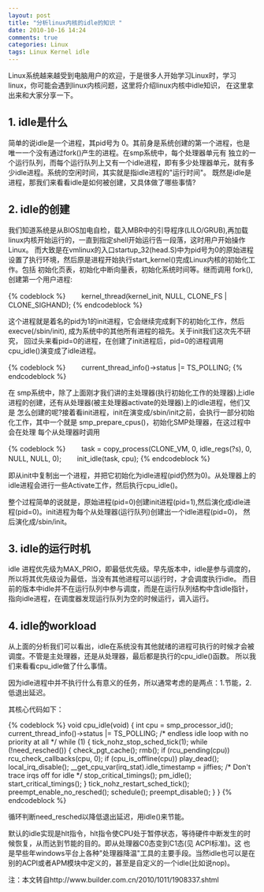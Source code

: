 ```yaml
---
layout: post
title: "分析linux内核的idle的知识 "
date: 2010-10-16 14:24
comments: true
categories: Linux
tags: Linux Kernel idle
---
```

<p>Linux系统越来越受到电脑用户的欢迎，于是很多人开始学习Linux时，学习linux，你可能会遇到linux内核问题，这里将介绍linux内核中idle知识，
在这里拿出来和大家分享一下。</p>

<h2>1. idle是什么</h2>
<p>简单的说idle是一个进程，其pid号为 0。其前身是系统创建的第一个进程，也是唯一一个没有通过fork()产生的进程。在smp系统中，每个处理器单元有
独立的一个运行队列，而每个运行队列上又有一个idle进程，即有多少处理器单元，就有多少idle进程。系统的空闲时间，其实就是指idle进程的"运行时间"。
既然是idle是进程，那我们来看看idle是如何被创建，又具体做了哪些事情?</p>

<!--more-->

<h2>2. idle的创建</h2>
<p>我们知道系统是从BIOS加电自检，载入MBR中的引导程序(LILO/GRUB),再加载linux内核开始运行的，一直到指定shell开始运行告一段落，这时用户开始操作Linux。
而大致是在vmlinux的入口startup_32(head.S)中为pid号为0的原始进程设置了执行环境，然后原是进程开始执行start_kernel()完成Linux内核的初始化工作。包括
初始化页表，初始化中断向量表，初始化系统时间等。继而调用 fork(),创建第一个用户进程:</p>
{% codeblock %}
　　kernel_thread(kernel_init, NULL, CLONE_FS | CLONE_SIGHAND);
{% endcodeblock %}

<p>这个进程就是着名的pid为1的init进程，它会继续完成剩下的初始化工作，然后execve(/sbin/init), 成为系统中的其他所有进程的祖先。关于init我们这次先不研究，
回过头来看pid=0的进程，在创建了init进程后，pid=0的进程调用 cpu_idle()演变成了idle进程。</p>
{% codeblock %}
　　current_thread_info()->status |= TS_POLLING;
{% endcodeblock %}

<p>在 smp系统中，除了上面刚才我们讲的主处理器(执行初始化工作的处理器)上idle进程的创建，还有从处理器(被主处理器activate的处理器)上的idle进程，他们又是
怎么创建的呢?接着看init进程，init在演变成/sbin/init之前，会执行一部分初始化工作，其中一个就是 smp_prepare_cpus()，初始化SMP处理器，在这过程中会在处理
每个从处理器时调用</p>
{% codeblock %}
　　task = copy_process(CLONE_VM, 0, idle_regs(?s), 0, NULL, NULL, 0);
　　init_idle(task, cpu);
{% endcodeblock %}

<p>即从init中复制出一个进程，并把它初始化为idle进程(pid仍然为0)。从处理器上的idle进程会进行一些Activate工作，然后执行cpu_idle()。</p>

<p>整个过程简单的说就是，原始进程(pid=0)创建init进程(pid=1),然后演化成idle进程(pid=0)。init进程为每个从处理器(运行队列)创建出一个idle进程(pid=0)，
然后演化成/sbin/init。</p>

<h2>3. idle的运行时机</h2>
<p>idle 进程优先级为MAX_PRIO，即最低优先级。早先版本中，idle是参与调度的，所以将其优先级设为最低，当没有其他进程可以运行时，才会调度执行idle。
而目前的版本中idle并不在运行队列中参与调度，而是在运行队列结构中含idle指针，指向idle进程，在调度器发现运行队列为空的时候运行，调入运行。</p>

<h2>4. idle的workload</h2>
<p>从上面的分析我们可以看出，idle在系统没有其他就绪的进程可执行的时候才会被调度。不管是主处理器，还是从处理器，最后都是执行的cpu_idle()函数。
所以我们来看看cpu_idle做了什么事情。</p>

<p>因为idle进程中并不执行什么有意义的任务，所以通常考虑的是两点：1.节能，2.低退出延迟。</p>

<p>其核心代码如下：</p>
{% codeblock %}
void cpu_idle(void) {
	int cpu = smp_processor_id();
	current_thread_info()->status |= TS_POLLING;   /* endless idle loop with no priority at all */
	while (1) {
		tick_nohz_stop_sched_tick(1);
		while (!need_resched()) {
			check_pgt_cache();
			rmb();
			if (rcu_pending(cpu))  rcu_check_callbacks(cpu, 0);
			if (cpu_is_offline(cpu))  play_dead();
			local_irq_disable();
			__get_cpu_var(irq_stat).idle_timestamp = jiffies; /* Don't trace irqs off for idle */
			stop_critical_timings();
			pm_idle();
			start_critical_timings();
		}
		tick_nohz_restart_sched_tick();
		preempt_enable_no_resched();
		schedule();
		preempt_disable();
	}
}
{% endcodeblock %}

<p>循环判断need_resched以降低退出延迟，用idle()来节能。</p>

<p>默认的idle实现是hlt指令，hlt指令使CPU处于暂停状态，等待硬件中断发生的时候恢复，从而达到节能的目的。即从处理器C0态变到C1态(见 ACPI标准)。这
也是早些年windows平台上各种"处理器降温"工具的主要手段。当然idle也可以是在别的ACPI或者APM模块中定义的，甚至是自定义的一个idle(比如说nop)。</p>

<p>注：本文转自http://www.builder.com.cn/2010/1011/1908337.shtml</p>
